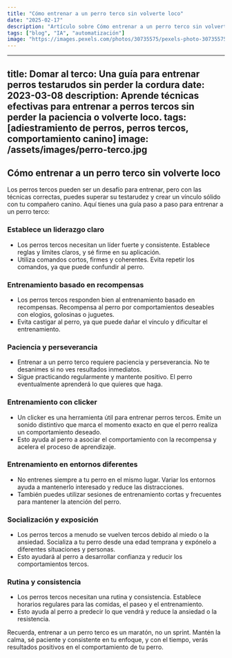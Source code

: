 ```yaml
---
title: "Cómo entrenar a un perro terco sin volverte loco"
date: "2025-02-17"
description: "Artículo sobre Cómo entrenar a un perro terco sin volverte loco"
tags: ["blog", "IA", "automatización"]
image: "https://images.pexels.com/photos/30735575/pexels-photo-30735575.jpeg?auto=compress&cs=tinysrgb&h=350"
---
```


---
title: Domar al terco: Una guía para entrenar perros testarudos sin perder la cordura
date: 2023-03-08
description: Aprende técnicas efectivas para entrenar a perros tercos sin perder la paciencia o volverte loco.
tags: [adiestramiento de perros, perros tercos, comportamiento canino]
image: /assets/images/perro-terco.jpg
---

## Cómo entrenar a un perro terco sin volverte loco

Los perros tercos pueden ser un desafío para entrenar, pero con las técnicas correctas, puedes superar su testarudez y crear un vínculo sólido con tu compañero canino. Aquí tienes una guía paso a paso para entrenar a un perro terco:

### Establece un liderazgo claro

* Los perros tercos necesitan un líder fuerte y consistente. Establece reglas y límites claros, y sé firme en su aplicación.
* Utiliza comandos cortos, firmes y coherentes. Evita repetir los comandos, ya que puede confundir al perro.

### Entrenamiento basado en recompensas

* Los perros tercos responden bien al entrenamiento basado en recompensas. Recompensa al perro por comportamientos deseables con elogios, golosinas o juguetes.
* Evita castigar al perro, ya que puede dañar el vínculo y dificultar el entrenamiento.

### Paciencia y perseverancia

* Entrenar a un perro terco requiere paciencia y perseverancia. No te desanimes si no ves resultados inmediatos.
* Sigue practicando regularmente y mantente positivo. El perro eventualmente aprenderá lo que quieres que haga.

### Entrenamiento con clicker

* Un clicker es una herramienta útil para entrenar perros tercos. Emite un sonido distintivo que marca el momento exacto en que el perro realiza un comportamiento deseado.
* Esto ayuda al perro a asociar el comportamiento con la recompensa y acelera el proceso de aprendizaje.

### Entrenamiento en entornos diferentes

* No entrenes siempre a tu perro en el mismo lugar. Variar los entornos ayuda a mantenerlo interesado y reduce las distracciones.
* También puedes utilizar sesiones de entrenamiento cortas y frecuentes para mantener la atención del perro.

### Socialización y exposición

* Los perros tercos a menudo se vuelven tercos debido al miedo o la ansiedad. Socializa a tu perro desde una edad temprana y expónelo a diferentes situaciones y personas.
* Esto ayudará al perro a desarrollar confianza y reducir los comportamientos tercos.

### Rutina y consistencia

* Los perros tercos necesitan una rutina y consistencia. Establece horarios regulares para las comidas, el paseo y el entrenamiento.
* Esto ayuda al perro a predecir lo que vendrá y reduce la ansiedad o la resistencia.

Recuerda, entrenar a un perro terco es un maratón, no un sprint. Mantén la calma, sé paciente y consistente en tu enfoque, y con el tiempo, verás resultados positivos en el comportamiento de tu perro.